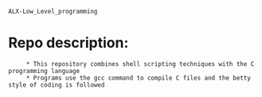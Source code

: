     ALX-Low_Level_programming

# Repo description:

         * This repository combines shell scripting techniques with the C programming language
         * Programs use the gcc command to compile C files and the betty style of coding is followed  
